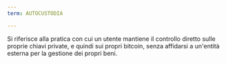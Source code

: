 ```yaml
---
term: AUTOCUSTODIA

---
```

Si riferisce alla pratica con cui un utente mantiene il controllo diretto sulle proprie chiavi private, e quindi sui propri bitcoin, senza affidarsi a un'entità esterna per la gestione dei propri beni.